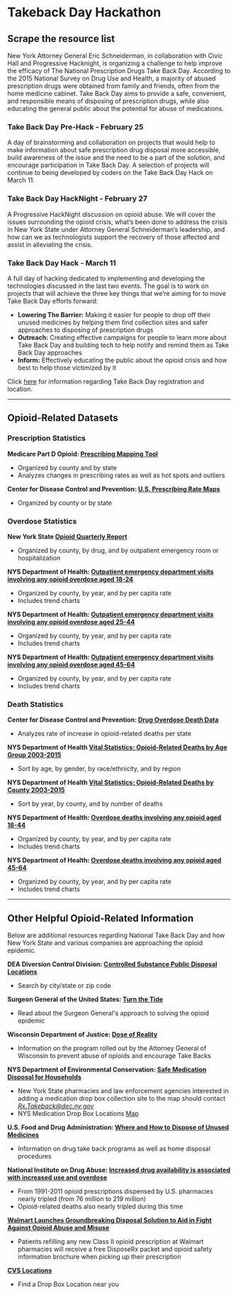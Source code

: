 # Takeback Day Hackathon
## Scrape the resource list
New York Attorney General Eric Schneiderman, in collaboration with Civic Hall and Progressive Hacknight, is organizing a challenge to help improve the efficacy of The National Prescription Drugs Take Back Day. According to the 2015 National Survey on Drug Use and Health, a majority of abused prescription drugs were obtained from family and friends, often from the home medicine cabinet. Take Back Day aims to provide a safe, convenient, and responsible means of disposing of prescription drugs, while also educating the general public about the potential for abuse of medications. 

### Take Back Day Pre-Hack - February 25
A day of brainstorming and collaboration on projects that would help to make information about safe prescription drug disposal more accessible, build awareness of the issue and the need to be a part of the solution, and encourage participation in Take Back Day. A selection of projects will continue to being developed by coders on the Take Back Day Hack on March 11.

### Take Back Day HackNight - February 27
A Progressive HackNight discussion on opioid abuse. We will cover the issues surrounding the opioid crisis, what’s been done to address the crisis in New York State under Attorney General Schneiderman’s leadership, and how can we as technologists support the recovery of those affected and assist in alleviating the crisis. 

### Take Back Day Hack - March 11
A full day of hacking dedicated to implementing and developing the technologies discussed in the last two events. The goal is to work on projects that will achieve the three key things that we’re aiming for to move Take Back Day efforts forward: 
- **Lowering The Barrier:** Making it easier for people to drop off their unused medicines by helping them find collection sites and safer approaches to disposing of prescription drugs
- **Outreach:** Creating effective campaigns for people to learn more about Take Back Day and building tech to help notify and remind them as Take Back Day approaches
- **Inform:** Effectively educating the public about the opioid crisis and how best to help those victimized by it

Click [here](https://www.eventbrite.com/e/hack-for-take-back-day-tickets-43108923952) for information regarding Take Back Day registration and location.

------

## Opioid-Related Datasets

### Prescription Statistics

**Medicare Part D Opioid: [Prescribing Mapping Tool](https://cms-oeda.maps.arcgis.com/apps/MapSeries/index.html?appid=3a83265af7ba4a78b8a40ee6e5800fa5)**
- Organized by county and by state
- Analyzes changes in prescribing rates as well as hot spots and outliers 

**Center for Disease Control and Prevention: [U.S. Prescribing Rate Maps](https://www.cdc.gov/drugoverdose/maps/rxrate-maps.html)**
- Organized by county or by state 

### Overdose Statistics 

**New York State [Opioid Quarterly Report](https://www.health.ny.gov/statistics/opioid/data/pdf/nys_jan18.pdf)**
- Organized by county, by drug, and by outpatient emergency room or hospitalization

**NYS Department of Health: [Outpatient emergency department visits involving any opioid overdose aged 18-24](https://www.health.ny.gov/statistics/opioid/data/e8.htm)**
- Organized by county, by year, and by per capita rate
- Includes trend charts

**NYS Department of Health: [Outpatient emergency department visits involving any opioid overdose aged 25-44](https://www.health.ny.gov/statistics/opioid/data/e9.htm)** 
- Organized by county, by year, and by per capita rate
- Includes trend charts 

**NYS Department of Health: [Outpatient emergency department visits involving any opioid overdose aged 45-64](https://www.health.ny.gov/statistics/opioid/data/e10.htm)**
- Organized by county, by year, and by per capita rate
- Includes trend charts

### Death Statistics 

**Center for Disease Control and Prevention: [Drug Overdose Death Data](https://www.cdc.gov/drugoverdose/data/statedeaths.html)**
- Analyzes rate of increase in opioid-related deaths per state

**NYS Department of Health [Vital Statistics: Opioid-Related Deaths by Age Group 2003-2015](https://health.data.ny.gov/Health/Vital-Statistics-Opioid-Related-Deaths-by-Age-Grou/qabx-2sqw/data)** 
- Sort by age, by gender, by race/ethnicity, and by region

**NYS Department of Health [Vital Statistics: Opioid-Related Deaths by County 2003-2015](https://health.data.ny.gov/Health/Vital-Statistics-Opioid-Related-Deaths-by-County-B/sn5m-dv52/data)**
- Sort by year, by county, and by number of deaths

**NYS Department of Health: [Overdose deaths involving any opioid aged 18-44](https://www.health.ny.gov/statistics/opioid/data/d9.htm)**
- Organized by county, by year, and by per capita rate
- Includes trend charts

**NYS Department of Health: [Overdose deaths involving any opioid aged 45-64](https://www.health.ny.gov/statistics/opioid/data/d10.htm)**
- Organized by county, by year, and by per capita rate
- Includes trend charts

------

## Other Helpful Opioid-Related Information

Below are additional resources regarding National Take Back Day and how New York State and various companies are approaching the opioid
epidemic.

**DEA Diversion Control Division: [Controlled Substance Public Disposal Locations](https://apps.deadiversion.usdoj.gov/pubdispsearch/spring/main?execution=e1s1)**
- Search by city/state or zip code

**Surgeon General of the United States: [Turn the Tide](https://turnthetiderx.org/#)**
- Read about the Surgeon General's approach to solving the opioid epidemic 

**Wisconsin Department of Justice: [Dose of Reality](http://doseofrealitywi.gov/)**
- Information on the program rolled out by the Attorney General of Wisconsin to prevent abuse of opioids and encourage Take Backs

**NYS Department of Environmental Conservation: [Safe Medication Disposal for Households](https://www.dec.ny.gov/chemical/67720.html)**
- New York State pharmacies and law enforcement agencies interested in adding a medication drop box collection site to the map should contact *Rx.Takeback@dec.ny.gov*
- NYS Medication Drop Box Locations [Map](http://www.dec.ny.gov/gmk/index.html?url=http://www.dec.ny.gov/maps/gmnysmeddropbox.kmz )

**U.S. Food and Drug Administration: [Where and How to Dispose of Unused Medicines](https://www.fda.gov/ForConsumers/ConsumerUpdates/ucm101653.htm)**
- Information on drug take back programs as well as home disposal procedures

**National Institute on Drug Abuse: [Increased drug availability is associated with increased use and overdose](https://www.drugabuse.gov/publications/research-reports/relationship-between-prescription-drug-abuse-heroin-use/increased-drug-availability-associated-increased-use-overdose)**
- From 1991-2011 opioid prescriptions dispensed by U.S. pharmacies nearly tripled (from 76 million to 219 million)
- Opioid-related deaths also nearly tripled during this time

**[Walmart Launches Groundbreaking Disposal Solution to Aid in Fight Against Opioid Abuse and Misuse](https://news.walmart.com/2018/01/17/walmart-launches-groundbreaking-disposal-solution-to-aid-in-fight-against-opioid-abuse-and-misuse)**
- Patients refilling any new Class II opioid prescription at Walmart pharmacies will receive a free DisposeRx packet and opioid safety information brochure when picking up their prescription

**[CVS Locations](https://www.cvs.com/content/safer-communities-locate)**
- Find a Drop Box Location near you

